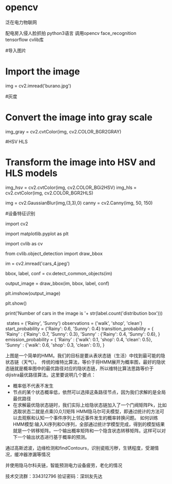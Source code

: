 # opencv
泛在电力物联网

配电房入侵人脸抓拍
python3语言
调用opencv face_recognition tensorflow cvlib库

#导入图片



# Import the image
img = cv2.imread('burano.jpg')

#灰度



# Convert the image into gray scale
img_gray = cv2.cvtColor(img, cv2.COLOR_BGR2GRAY)

#HSV HLS



# Transform the image into HSV and HLS models
img_hsv = cv2.cvtColor(img, cv2.COLOR_BGi2HSV)
img_hls = cv2.cvtColor(img, cv2.COLOR_BGR2HLS)

img = cv2.GaussianBlur(img,(3,3),0)
canny = cv2.Canny(img, 50, 150)

#设备特征识别

import cv2

import matplotlib.pyplot as plt

import cvlib as cv

from cvlib.object_detection import draw_bbox

im = cv2.imread('cars_4.jpeg')

bbox, label, conf = cv.detect_common_objects(im)

output_image = draw_bbox(im, bbox, label, conf)

plt.imshow(output_image)

plt.show()

print('Number of cars in the image is '+ str(label.count('distribution box')))


​
states = ('Rainy', 'Sunny')
observations = ('walk', 'shop', 'clean')
start_probability = {'Rainy': 0.6, 'Sunny': 0.4}
transition_probability = {
    'Rainy' : {'Rainy': 0.7, 'Sunny': 0.3},
    'Sunny' : {'Rainy': 0.4, 'Sunny': 0.6},
    }
emission_probability = {
    'Rainy' : {'walk': 0.1, 'shop': 0.4, 'clean': 0.5},
    'Sunny' : {'walk': 0.6, 'shop': 0.3, 'clean': 0.1},
}

上图是一个简单的HMM。我们的目标是要从表状态链（生活）中找到最可能的隐状态链（天气）。 
传统的维特比算法，等价于将HMM展开为概率图，最好的隐状态链就是概率图中的最优路径对应的隐状态链，所以维特比算法思路等价于dijistra最优路径算法。这里要说明几个要点： 
- 概率低不代表不发生 
- 节点的某个状态概率低，依然可以选择这条路径节点，因为我们求解的是全局最优路径 
- 在求解最优隐状态链时，我们实际上给隐状态链加入了一个门阀矩阵Pk，比如选取状态二就是点乘[0,0,1]矩阵
HMM隐马尔可夫模型，即通过统计的方法可以去观察和认知一个事件序列上邻近事件发生的概率转换问题。
如何训练HMM模型:输入Xi序列和Oi序列，全部通过统计学模型完成，得到的模型结果就是一个转移矩阵。一个输出概率矩阵和一个隐含状态转移矩阵。这样可以对下一个输出状态进行基于概率的预测。


通过高斯滤波，边缘检测和findContours，识别瓷瓶污秽，生锈程度，受潮情况，缓冲器渗漏等情况

并使用隐马尔科夫链，智能预测电力设备疲劳，老化的情况

技术交流群：334312796
验证密码：深圳友先达
